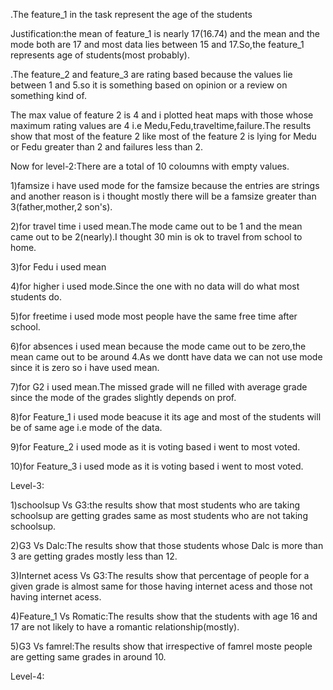 .The feature_1 in the task represent the age of the students

Justification:the mean of feature_1 is nearly 17(16.74) and the mean and the mode both are 17 and most data lies between 15 and 17.So,the feature_1 represents age of 
              students(most probably).

.The feature_2 and feature_3 are rating based because the values lie between 1 and 5.so it is something based on opinion or a review on something kind of.

The max value of feature 2 is 4 and i plotted heat maps with those whose maximum rating values are 4 i.e Medu,Fedu,traveltime,failure.The results show that most of the feature 2 like most of the feature 2 is lying for Medu or Fedu greater than 2 and failures less than 2.

Now for level-2:There are a total of 10 coloumns with empty values.

1)famsize i have used mode for the famsize because the entries are strings and another reason is i thought mostly there will be a famsize greater than 3(father,mother,2 son's).

2)for travel time  i used mean.The mode came out to be 1 and the mean came out to be 2(nearly).I thought 30 min is ok to travel from school to home. 

3)for Fedu i used mean 

4)for higher i used mode.Since the one with no data will do what most students do.

5)for freetime i used mode most people have the same free time after school.

6)for absences i used mean because the mode came out to be zero,the mean came out to be around 4.As we dontt have data we can not use mode since it is zero so i have used mean.

7)for G2 i used mean.The missed grade will ne filled with average grade since the mode of the grades slightly depends on prof.

8)for Feature_1 i used mode beacuse it its age and most of the students will be of same age i.e mode of the data.

9)for Feature_2 i used mode as it is voting based i went to most voted.

10)for Feature_3 i used mode as it is voting based i went to most voted.

Level-3:

1)schoolsup Vs G3:the results show that most students who are taking schoolsup are getting grades same as most students who are not taking schoolsup.

2)G3 Vs Dalc:The results show that those students whose Dalc is more than 3 are getting grades mostly less than 12.

3)Internet acess Vs G3:The results show that percentage of people for a given grade is almost same for those having internet acess and those not having internet acess.

4)Feature_1 Vs Romatic:The results show that the students with age 16 and 17 are not likely to have a romantic relationship(mostly).

5)G3 Vs famrel:The results show that irrespective of famrel moste people are getting same grades in around 10.

Level-4:

